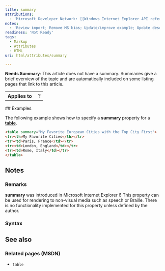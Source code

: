 ```yaml
---
title: summary
attributions:
  - 'Microsoft Developer Network: [[Windows Internet Explorer API reference](http://msdn.microsoft.com/en-us/library/ie/hh828809%28v=vs.85%29.aspx) Article]'
notes:
  - 'Review import; Remove MS bias; Update/improve example; Update descriptions; Fix lists & compatibility info'
readiness: 'Not Ready'
tags:
  - Markup
  - Attributes
  - HTML
uri: html/attributes/summary

---
```

**Needs Summary**: This article does not have a summary. Summaries give a brief overview of the topic and are automatically included on some listing pages that link to this article.

<table class="wikitable">
<tr>
<th>
Applies to

</th>
<td>
 ?

</td>
</tr>
</table>
## <span>Examples</span>

The following example shows how to specify a **summary** property for a [**table**](/html/elements/table).

``` html
<table summary="My Favorite European Cities with the Top City First">
<tr><th>My Favorite Cities</th></tr>
<tr><td>Paris, France</td></tr>
<tr><td>London, England</td></tr>
<tr><td>Rome, Italy</td></tr>
</table>
```

## <span>Notes</span>

### <span>Remarks</span>

**summary** was introduced in Microsoft Internet Explorer 6 This property can be used for rendering to non-visual media such as speech or Braille. There is no functionality implemented for this property unless defined by the author.

### <span>Syntax</span>

## <span>See also</span>

### <span>Related pages (MSDN)</span>

-   `table`
